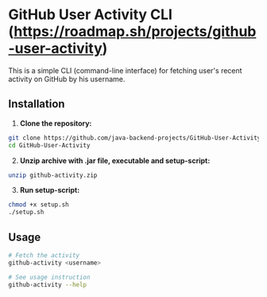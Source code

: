 # GitHub User Activity CLI (https://roadmap.sh/projects/github-user-activity)

This is a simple CLI (command-line interface) for fetching user's recent activity on GitHub by his username.

## Installation

1. **Clone the repository:**
  ```bash
  git clone https://github.com/java-backend-projects/GitHub-User-Activity
  cd GitHub-User-Activity
  ```
2. **Unzip archive with .jar file, executable and setup-script:**
  ```bash
  unzip github-activity.zip
  ```
3. **Run setup-script:**
  ```bash
  chmod +x setup.sh
  ./setup.sh
  ```

## Usage
```bash
# Fetch the activity
github-activity <username>

# See usage instruction
github-activity --help
```
